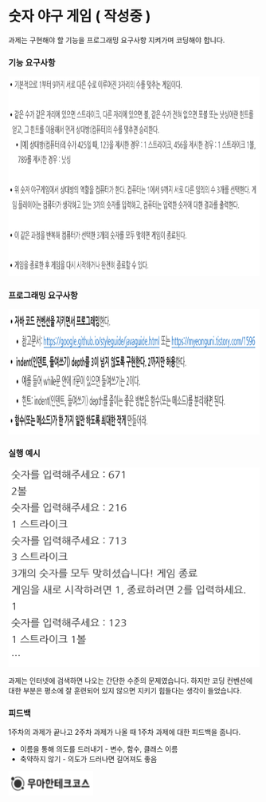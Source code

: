 # 숫자 야구 게임 ( 작성중 )

과제는 구현해야 할 기능을 프로그래밍 요구사항 지켜가며 코딩해야 합니다.

### 기능 요구사항
<center><img src="/docs/images/baseball_fun.png" width="700" height="400"></center>

### 프로그래밍 요구사항
<center><img src="/docs/images/baseball_code.png" width="700" height="250"></center>

### 실행 예시
<center><img src="/docs/images/baseball_ex.png" width="700" height="400"></center>

과제는 인터넷에 검색하면 나오는 간단한 수준의 문제였습니다. 하지만 코딩 컨벤션에 대한 부분은
평소에 잘 훈련되어 있지 않으면 지키기 힘들다는 생각이 들었습니다.

### 피드백
1주차의 과제가 끝나고 2주차 과제가 나올 때 1주차 과제에 대한 피드백을 줍니다.

* 이름을 통해 의도를 드러내기 - 변수, 함수, 클래스 이름
* 축약하지 않기 - 의도가 드러나면 길어져도 좋음



<img src="/docs/images/logo.png" width="170" height="50">

